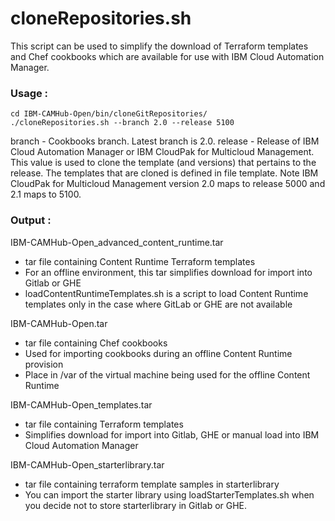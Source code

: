 #  cloneRepositories.sh
This script can be used to simplify the download of Terraform templates and Chef cookbooks which are available for use with IBM Cloud Automation Manager.

### Usage :
```
cd IBM-CAMHub-Open/bin/cloneGitRepositories/
./cloneRepositories.sh --branch 2.0 --release 5100
```
branch - Cookbooks branch. Latest branch is 2.0.
release - Release of IBM Cloud Automation Manager or IBM CloudPak for Multicloud Management. This value is used to clone the template (and versions) that pertains to the release. 
The templates that are cloned is defined in file template<release>. Note IBM CloudPak for Multicloud Management version 2.0 maps to release 5000 and 2.1 maps to 5100.

### Output :

IBM-CAMHub-Open_advanced_content_runtime.tar
- tar file containing Content Runtime Terraform templates
- For an offline environment, this tar simplifies download for import into Gitlab or GHE
- loadContentRuntimeTemplates.sh is a script to load Content Runtime templates only in the case where GitLab or GHE are not available

IBM-CAMHub-Open.tar
- tar file containing Chef cookbooks
- Used for importing cookbooks during an offline Content Runtime provision
- Place in /var of the virtual machine being used for the offline Content Runtime

IBM-CAMHub-Open_templates.tar
- tar file containing Terraform templates
- Simplifies download for import into Gitlab, GHE or manual load into IBM Cloud Automation Manager

IBM-CAMHub-Open_starterlibrary.tar
- tar file containing terraform template samples in starterlibrary
- You can import the starter library using loadStarterTemplates.sh when you decide not to store starterlibrary in Gitlab or GHE. 